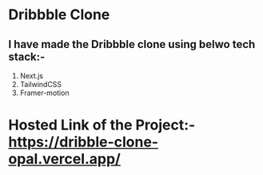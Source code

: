 # Dribbble Clone

## I have made the Dribbble clone using belwo tech stack:-
1. Next.js
2. TailwindCSS
3. Framer-motion

# Hosted Link of the Project:- https://dribble-clone-opal.vercel.app/